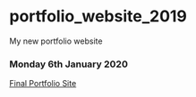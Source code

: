 # portfolio_website_2019
My new portfolio website

### Monday 6th January 2020
[Final Portfolio Site](https://ailsiseburns.github.io/portfolio_website_2019/index.html)